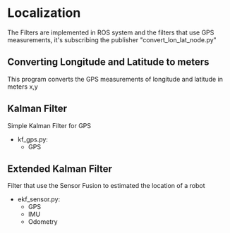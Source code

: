 # Localization
  The Filters are implemented in ROS system and the filters that use GPS measurements, it's subscribing the publisher               "convert_lon_lat_node.py"

## Converting Longitude and Latitude to meters
  This program converts the GPS measurements of longitude and latitude in meters x,y

## Kalman Filter
  Simple Kalman Filter for GPS
  - kf_gps.py:
    - GPS
  
## Extended Kalman Filter
  Filter that use the Sensor Fusion to estimated the location of a robot
  - ekf_sensor.py:
    - GPS
    - IMU
    - Odometry
    
   
